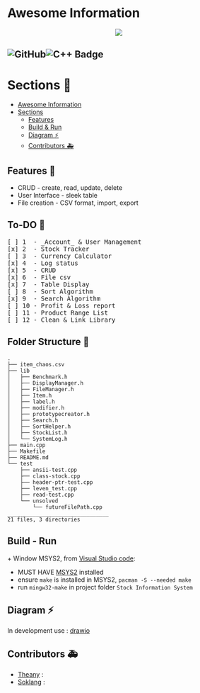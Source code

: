 # Awesome Information
<p align='center'>
    <img src="https://capsule-render.vercel.app/api?type=waving&color=auto&height=300&section=header&text=Store%20Management&fontSize=90&animation=fadeIn&fontAlignY=38&desc=Decorate%20GitHub%20like%20me!&descAlignY=61&descAlign=62"/>
</p>

![GitHub](https://img.shields.io/badge/github-%23121011.svg?style=for-the-badge&logo=github&logoColor=white)![C++ Badge](https://img.shields.io/badge/c++-%2300599C.svg?style=for-the-badge&logo=c%2B%2B&logoColor=white)  
---
# Sections 🚧

- [Awesome Information](#awesome-information)
 [](#)
- [Sections](#sections)
  - [Features](#features)
  - [Build & Run](#build---run)
  - [Diagram ⚡](#diagram-)
  - [Contributors 🚑](#contributors-)

## Features 🎨
- CRUD - create, read, update, delete
- User Interface - sleek table
- File creation - CSV format, import, export

## To-DO 🔧
<pre>
[ ] 1  - _Account_ & User Management
[x] 2  - Stock Tracker
[ ] 3  - Currency Calculator
[x] 4  - Log status
[x] 5  - CRUD
[x] 6  - File csv
[x] 7  - Table Display
[ ] 8  - Sort Algorithm
[x] 9  - Search Algorithm
[ ] 10 - Profit & Loss report
[ ] 11 - Product Range List
[ ] 12 - Clean & Link Library
</pre>

## Folder Structure 🔖
```
.
├── item_chaos.csv
├── lib
│   ├── Benchmark.h
│   ├── DisplayManager.h
│   ├── FileManager.h
│   ├── Item.h
│   ├── label.h
│   ├── modifier.h
│   ├── prototypecreator.h
│   ├── Search.h
│   ├── SortHelper.h
│   ├── StockList.h
│   └── SystemLog.h
├── main.cpp
├── Makefile
├── README.md
└── test
    ├── ansii-test.cpp
    ├── class-stock.cpp
    ├── header-ptr-test.cpp
    ├── leven_test.cpp
    ├── read-test.cpp
    └── unsolved
        └── futureFilePath.cpp
________________________________        
21 files, 3 directories
```

## Build - Run
\+ Window MSYS2, from [Visual Studio code](https://code.visualstudio.com/docs/languages/cpp#_example-install-mingwx64-on-windows "Install C/C++ toolchain"):
- MUST HAVE [MSYS2](https://www.msys2.org/) installed
- ensure `make` is installed in MSYS2, `pacman -S --needed make`
- run `mingw32-make` in project folder `Stock Information System`

## Diagram ⚡
In development use : [drawio](https://app.diagrams.net/#G1M2pyj16JH6AFf1WA127I3CwtmYwmrxLA#%7B%22pageId%22%3A%22eA5-_UtGZlGp_2mV5G3s%22%7D)

## Contributors 🚑
- [Theany](https://github.com/Sotheany-web) : 
- [Soklang](https://github.com/11Soklang) : 